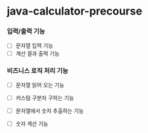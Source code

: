 # java-calculator-precourse

### 입력/출력 기능
- [ ] 문자열 입력 기능
- [ ] 계산 결과 출력 기능
### 비즈니스 로직 처리 기능
- [ ] 문자열 읽어 오는 기능
- [ ] 커스텀 구분자 구하는 기능
- [ ] 문자열에서 숫자 추출하는 기능
- [ ] 숫자 계산 기능


